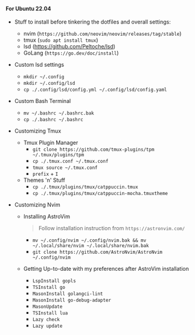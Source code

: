 #### For Ubuntu 22.04

- Stuff to install before tinkering the dotfiles and overall settings:
  - nvim (`https://github.com/neovim/neovim/releases/tag/stable`)
  - tmux (`sudo apt install tmux`)
  - lsd (https://github.com/Peltoche/lsd)
  - GoLang (`https://go.dev/doc/install`)

- Custom lsd settings
  - `mkdir ~/.config`
  - `mkdir ~/.config/lsd`
  - `cp ./.config/lsd/config.yml ~/.config/lsd/config.yaml`

- Custom Bash Terminal
  - `mv ~/.bashrc ~/.bashrc.bak`
  - `cp ./.bashrc ~/.bashrc`

- Customizing Tmux
  - Tmux Plugin Manager 
    - `git clone https://github.com/tmux-plugins/tpm ~/.tmux/plugins/tpm`
    - `cp ./.tmux.conf ~/.tmux.conf`
    - `tmux source ~/.tmux.conf`
    - `prefix` + `I`
  - Themes 'n' Stuff
    - `cp ./.tmux/plugins/tmux/catppuccin.tmux`
    - `cp ./.tmux/plugins/tmux/catppuccin-mocha.tmuxtheme`

- Customizing Nvim
  - Installing AstroVim
    > Follow installation instruction from `https://astronvim.com/`
    - `mv ~/.config/nvim ~/.config/nvim.bak && mv ~/.local/share/nvim ~/.local/share/nvim.bak`
    - `git clone https://github.com/AstroNvim/AstroNvim ~/.config/nvim`
 
  - Getting Up-to-date with my preferences after AstroVim installation
    - `LspInstall gopls`
    - `TSInstall go`
    - `MasonInstall golangci-lint`
    - `MasonInstall go-debug-adapter`
    - `MasonUpdate`
    - `TSInstall lua`
    - `Lazy check`
    - `Lazy update`

